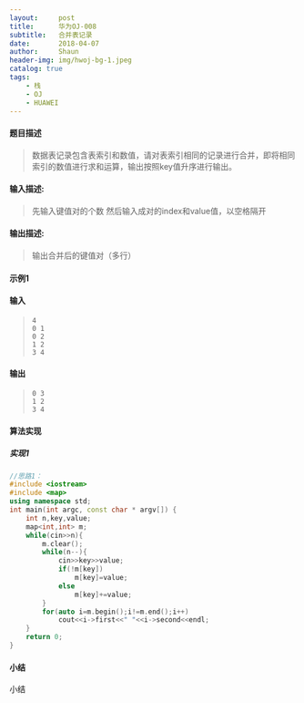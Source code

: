 ```yaml
---
layout:     post
title:      华为OJ-008
subtitle:   合并表记录
date:       2018-04-07
author:     Shaun
header-img: img/hwoj-bg-1.jpeg
catalog: true
tags:
    - 栈
    - OJ
    - HUAWEI
---
```



#### 题目描述

> 数据表记录包含表索引和数值，请对表索引相同的记录进行合并，即将相同索引的数值进行求和运算，输出按照key值升序进行输出。

#### 输入描述:

> 先输入键值对的个数
> 然后输入成对的index和value值，以空格隔开

#### 输出描述:

> 输出合并后的键值对（多行）

#### 示例1

#### 输入

> ```
> 4
> 0 1
> 0 2
> 1 2
> 3 4
> ```

#### 输出

> ```
> 0 3
> 1 2
> 3 4
> ```



#### 算法实现



##### 实现1

```C++
//思路1：
#include <iostream>
#include <map>
using namespace std;
int main(int argc, const char * argv[]) {
    int n,key,value;
    map<int,int> m;
    while(cin>>n){
        m.clear();
        while(n--){
            cin>>key>>value;
            if(!m[key])
                m[key]=value;
            else
                m[key]+=value;
        }
        for(auto i=m.begin();i!=m.end();i++)
            cout<<i->first<<" "<<i->second<<endl;
    }
    return 0;
}
```




#### 小结

小结






